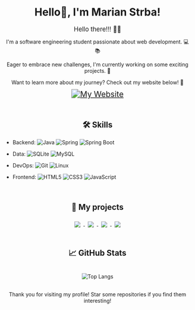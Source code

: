 <div align="center">
    <h1>Hello👋, I'm Marian Strba!</h1> 

<div align="center">
    <p>
        <span style="font-size: larger;">Hello there!!! 👨‍💻</span>
    </p>
    <p>
        I'm a software engineering student passionate about web development. 💻📚
    </p>
    <p>
        Eager to embrace new challenges, I'm currently working on some exciting projects. 🚀
    </p>
    <p>
        Want to learn more about my journey? Check out my website below! 🌟
    </p>
</div>


  <p align="center">
    <!-- Container for scaling -->
    <div style="transform: scale(1.5); display: inline-block;">
      <!-- My Portfolio badge -->
      <a href="https://marinstrba.github.io/Peronalwebsite/">
        <img alt="My Website" src="https://img.shields.io/badge/🌐-My_Website-0A66C2?style=for-the-badge&logoColor=white" />
      </a>
    </div>
  </p>




<!--
<p align="center">
  <a href="https://www.linkedin.com/in/mari%C3%A1n-%C5%A1trba-b67414253/">
    <img alt="LinkedIn" src="https://img.shields.io/badge/👔-LinkedIn-0077B5?style=for-the-badge&logo=linkedin&logoColor=white" />
  </a>
  &nbsp;&nbsp;&nbsp;
  <a href="mailto:marinstrba@gmail.com">
    <img alt="Email" src="https://img.shields.io/badge/📧-Email-ffffff?style=for-the-badge&logo=gmail&logoColor=black" />
  </a>
  &nbsp;&nbsp;&nbsp;
  <a href="https://www.instagram.com/marianstrba/">
    <img alt="Instagram" src="https://img.shields.io/badge/📸-Instagram-E4405F?style=for-the-badge&logo=instagram&logoColor=white" />
  </a>
</p>
-->

</p>

<br>
<div>
<div>
 <h2> 🛠️ Skills </h2>
</div>
<div align="left" >
  
- Backend:
  ![Java](https://img.shields.io/badge/Java-%23ED8B00.svg?&style=for-the-badge&logo=java&logoColor=white)
  ![Spring](https://img.shields.io/badge/Spring-%236DB33F.svg?&style=for-the-badge&logo=spring&logoColor=white)
  ![Spring Boot](https://img.shields.io/badge/Spring_Boot-%236DB33F.svg?&style=for-the-badge&logo=spring-boot)

- Data:
  ![SQLite](https://img.shields.io/badge/SQLite-%2307405e.svg?&style=for-the-badge&logo=sqlite&logoColor=white)
  ![MySQL](https://img.shields.io/badge/MySQL-%2300f.svg?&style=for-the-badge&logo=mysql&logoColor=white)

- DevOps:
  ![Git](https://img.shields.io/badge/Git-%23F05033.svg?&style=for-the-badge&logo=git&logoColor=white)
  ![Linux](https://img.shields.io/badge/Linux-%23FCC624.svg?&style=for-the-badge&logo=linux&logoColor=black)

- Frontend:
  ![HTML5](https://img.shields.io/badge/HTML5-%23E34F26.svg?&style=for-the-badge&logo=html5&logoColor=white)
  ![CSS3](https://img.shields.io/badge/CSS3-%231572B6.svg?&style=for-the-badge&logo=css3&logoColor=white)
  ![JavaScript](https://img.shields.io/badge/JavaScript-%23F7DF1E.svg?&style=for-the-badge&logo=javascript&logoColor=black)


</div>
</div>
<br>
<div>
   <div allign = "center">
     <h2> 🚀 My projects </h2>
   </div>
   <div>
<a href="https://github.com/marinstrba/Library-Management-System">
    <img align="center" style="margin:0.5rem; max-height: 150px;" src="https://github-readme-stats.vercel.app/api/pin/?username=marinstrba&repo=Library-Management-System&title_color=fe428e&text_color=a9fef7&icon_color=f8d847&bg_color=141321" />
</a>
<a href="https://github.com/marinstrba/Wireframe-model">
    <img align="center" style="margin:0.5rem; max-height: 150px;" src="https://github-readme-stats.vercel.app/api/pin/?username=marinstrba&repo=Wireframe-Model&title_color=fe428e&text_color=a9fef7&icon_color=f8d847&bg_color=141321" />
</a>
<a href="https://github.com/marinstrba/discordBot">
    <img align="center" style="margin:0.5rem; max-height: 150px;" src="https://github-readme-stats.vercel.app/api/pin/?username=marinstrba&repo=discordBot&title_color=fe428e&text_color=a9fef7&icon_color=f8d847&bg_color=141321" />
</a>
<a href="https://github.com/marinstrba/leetCode">
    <img align="center" style="margin:0.5rem; max-height: 150px;" src="https://github-readme-stats.vercel.app/api/pin/?username=marinstrba&repo=leetCode&title_color=fe428e&text_color=a9fef7&icon_color=f8d847&bg_color=141321" />
</a>

   </div>
</div>
<br>
<div>
 <h2>📈 GitHub Stats </h2>
</div>
<br>
<div align="center">
  <img src="https://github-readme-stats.vercel.app/api/top-langs/?username=marinstrba&layout=compact&theme=radical" alt="Top Langs">
</div>

<br>

Thank you for visiting my profile! Star some repositories if you find them interesting!
</div>
